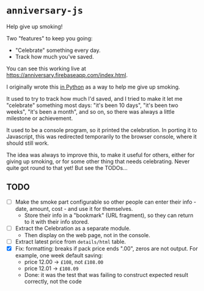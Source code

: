 `anniversary-js`
================

Help give up smoking!

Two "features" to keep you going:

- "Celebrate" something every day.
- Track how much you've saved.

You can see this working live at
<https://anniversary.firebaseapp.com/index.html>.

I originally wrote this [in Python](https://github.com/ayeseeem/anniversary-py)
as a way to help me give up smoking.

It used to try to track how much I'd saved, and I tried to make it let me
"celebrate" something most days: "it's been 10 days", "it's been two weeks",
"it's been a month", and so on, so there was always a little milestone or
achievement.

It used to be a console program, so it printed the celebration.
In porting it to Javascript, this was redirected temporarily to the browser
console, where it should still work.

The idea was always to improve this, to make it useful for others, either
for giving up smoking, or for some other thing that needs celebrating.
Never quite got round to that yet! But see the TODOs...


TODO
----

- [ ] Make the smoke part configurable so other people can enter their info -
  date, amount, cost - and use it for themselves.
  - Store their info in a "bookmark" (URL fragment), so they can return to it
    with their info stored.
- [ ] Extract the Celebration as a separate module.
  - Then display on the web page, not in the console.
- [ ] Extract latest price from `details/html` table.
- [x] Fix: formatting: breaks if pack price ends ".00",
  zeros are not output.
  For example, one week default saving:
  - price 12.00 -> `£108`, not `£108.00`
  - price 12.01 -> `£108.09`
  - Done: it was the test that was failing to construct expected result
    correctly, not the code
